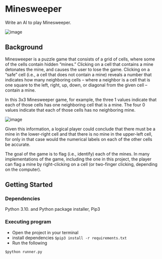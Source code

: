 # Minesweeper

Write an AI to play Minesweeper.

![image](https://github.com/yasmeene/CS50-AI/assets/82289320/d1828154-51c7-4072-b668-e381426c7949)

## Background

Minesweeper is a puzzle game that consists of a grid of cells, where some of the cells contain hidden “mines.” Clicking on a cell that contains a mine detonates the mine, and causes the user to lose the game. Clicking on a “safe” cell (i.e., a cell that does not contain a mine) reveals a number that indicates how many neighboring cells – where a neighbor is a cell that is one square to the left, right, up, down, or diagonal from the given cell – contain a mine.

In this 3x3 Minesweeper game, for example, the three 1 values indicate that each of those cells has one neighboring cell that is a mine. The four 0 values indicate that each of those cells has no neighboring mine.

![image](https://github.com/yasmeene/CS50-AI/assets/82289320/9eae1ff5-8099-4a83-ab71-1d339ff179d1)

Given this information, a logical player could conclude that there must be a mine in the lower-right cell and that there is no mine in the upper-left cell, for only in that case would the numerical labels on each of the other cells be accurate.

The goal of the game is to flag (i.e., identify) each of the mines. In many implementations of the game, including the one in this project, the player can flag a mine by right-clicking on a cell (or two-finger clicking, depending on the computer).

## Getting Started

### Dependencies

Python 3.10. and Python package installer, Pip3

### Executing program

* Open the project in your terminal
* install dependencies
`$pip3 install -r requirements.txt`
* Run the following
```
$python runner.py
```
